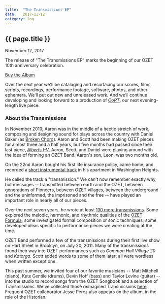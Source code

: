 ```yaml
---
title:  "The Transmissions EP"
date:   2017-11-12
category: log
---
```

## {{ page.title }}

November 12, 2017

The release of "The Transmissions EP" marks the beginning of our OZET 10th anniversary celebration.

[Buy the Album](https://ozet.bandcamp.com/album/the-transmissions-ep)

Over the next year we'll be cataloging and resurfacing our scores, films, scripts, recordings, performance footage, software, photos, and other ephemera.  We'll put out new and unreleased work.  And we'll continue developing and looking forward to a production of [*OoRT*](/works/oort/), our next evening-length live piece.

### About the Transmissions

In November 2010, Aaron was in the middle of a hectic stretch of work, composing and designing sound for plays across the country with Daniel Baker (as [Broken Chord](http://brokenchord.us/)).  Aaron and Scott had been making OZET pieces for almost three and a half years, but five months had passed since their last piece, [*Alberts I-V*](/works/alberts/).  Aaron, Scott, and Daniel were playing around with the idea of forming an OZET Band.  Aaron's son, Leon, was two months old.

On the 22nd Aaron bought his first life insurance policy, came home, and recorded a [short instrumental track](https://soundcloud.com/on_the_ozet/t-1002-11-22?in=on_the_ozet/sets/ozet-music-transmissions) in his apartment in Washington Heights.

He called the track a "transmission."  We can't now remember exactly why, but messages -- transmitted between earth and the OZET, between generations of Pioneers, between OZET villages, between the underground and the uninformed, the imprisoned and the free -- have played an important role in nearly all of our pieces.

Over the next seven years, he wrote at least [130 more transmissions](https://soundcloud.com/on_the_ozet/sets/ozet-music-transmissions).  Some explored the melodic, harmonic, and rhythmic qualities of the [OZET Formula](http://ozet.us/assets/scores/ozet-formula.pdf); some investigated formal composition or sonic techniques; some developed ideas specific to performance pieces we were creating at the time.

OZET Band performed a few of the transmissions during their first live show on Hart Street in Brooklyn, on July 20, 2011.  Many of the transmissions found their way into OZET performances such as *Common Hall Village 20* and *Katorga*.  Scott added words to some of them later; all were wordless when written except one.

This past summer, we invited four of our favorite musicians -- Matt Mitchell (piano), Kate Gentile (drums), Devin Hoff (bass) and Taylor Levine (guitar) -- into the studio to record songs from the OZET Songbook and a selection of Transmissions.  We've collected those reimagined Transmissions [here](https://ozet.bandcamp.com/album/the-transmissions-ep).  Frequent OZET collaborator Jesse Perez also appears on the album, in the role of the Historian.
